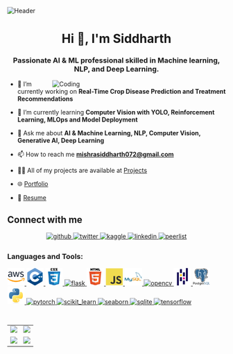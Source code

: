 ![Header](https://user-images.githubusercontent.com/74038190/225813708-98b745f2-7d22-48cf-9150-083f1b00d6c9.gif)
<h1 align="center">Hi 👋, I'm Siddharth</h1>
<h3 align="center">Passionate AI & ML professional skilled in Machine learning, NLP, and Deep Learning.</h3>

<img align="right" alt="Coding" width="400" src="https://i.pinimg.com/originals/b7/cd/17/b7cd17abaea1ce1d21e2bb8c0d4cdd4e.jpg">

- 🔭 I’m currently working on **Real-Time Crop Disease Prediction and Treatment Recommendations**

- 🌱 I’m currently learning **Computer Vision with YOLO, Reinforcement Learning, MLOps and Model Deployment**

- 💬 Ask me about **AI & Machine Learning, NLP, Computer Vision, Generative AI, Deep Learning**

- 📫 How to reach me **mishrasiddharth072@gmail.com**

- 👨‍💻 All of my projects are available at [Projects](https://github.com/Sid3503?tab=repositories)

- 🌐  [Portfolio](https://siddharthmishra.vercel.app/)

- 📑 [Resume](https://exuberant-week-19a.notion.site/Siddharth-Mishra-c534e96b354b45db87a6b45ee22cf90e)


## Connect with me  
<div align="center">
<a href="https://github.com/sid3503" target="_blank">
<img src=https://img.shields.io/badge/github-%2324292e.svg?&style=for-the-badge&logo=github&logoColor=white alt=github style="margin-bottom: 5px;" />
</a>
<a href="https://twitter.com/SiddharthM3503" target="_blank">
<img src=https://img.shields.io/badge/twitter-%2300acee.svg?&style=for-the-badge&logo=twitter&logoColor=white alt=twitter style="margin-bottom: 5px;" />
</a>
<a href="https://www.kaggle.com/Sid3503" target="_blank">
<img src=https://img.shields.io/badge/kaggle-%2344BAE8.svg?&style=for-the-badge&logo=kaggle&logoColor=white alt=kaggle style="margin-bottom: 5px;" />
</a>
<a href="https://linkedin.com/in/siddharth-mishra-0a5227228/" target="_blank">
<img src=https://img.shields.io/badge/linkedin-%231E77B5.svg?&style=for-the-badge&logo=linkedin&logoColor=white alt=linkedin style="margin-bottom: 5px;" />
</a>
<a href="https://peerlist.io/sid3503" target="_blank">
<img src=https://github-readme-badge.peerlist.io/api/sid3503?style=social alt=peerlist style="margin-bottom: 5px;" />
</a>
</div> 

<h3 align="left">Languages and Tools:</h3>
<p align="left"> <a href="https://aws.amazon.com" target="_blank" rel="noreferrer"> <img src="https://raw.githubusercontent.com/devicons/devicon/master/icons/amazonwebservices/amazonwebservices-original-wordmark.svg" alt="aws" width="40" height="40"/> </a> <a href="https://www.w3schools.com/cpp/" target="_blank" rel="noreferrer"> <img src="https://raw.githubusercontent.com/devicons/devicon/master/icons/cplusplus/cplusplus-original.svg" alt="cplusplus" width="40" height="40"/> </a> <a href="https://www.w3schools.com/css/" target="_blank" rel="noreferrer"> <img src="https://raw.githubusercontent.com/devicons/devicon/master/icons/css3/css3-original-wordmark.svg" alt="css3" width="40" height="40"/> </a> <a href="https://flask.palletsprojects.com/" target="_blank" rel="noreferrer"> <img src="https://www.vectorlogo.zone/logos/pocoo_flask/pocoo_flask-icon.svg" alt="flask" width="40" height="40"/> </a> <a href="https://www.w3.org/html/" target="_blank" rel="noreferrer"> <img src="https://raw.githubusercontent.com/devicons/devicon/master/icons/html5/html5-original-wordmark.svg" alt="html5" width="40" height="40"/> </a> <a href="https://developer.mozilla.org/en-US/docs/Web/JavaScript" target="_blank" rel="noreferrer"> <img src="https://raw.githubusercontent.com/devicons/devicon/master/icons/javascript/javascript-original.svg" alt="javascript" width="40" height="40"/> </a> <a href="https://www.mysql.com/" target="_blank" rel="noreferrer"> <img src="https://raw.githubusercontent.com/devicons/devicon/master/icons/mysql/mysql-original-wordmark.svg" alt="mysql" width="40" height="40"/> </a> <a href="https://opencv.org/" target="_blank" rel="noreferrer"> <img src="https://www.vectorlogo.zone/logos/opencv/opencv-icon.svg" alt="opencv" width="40" height="40"/> </a> <a href="https://pandas.pydata.org/" target="_blank" rel="noreferrer"> <img src="https://raw.githubusercontent.com/devicons/devicon/2ae2a900d2f041da66e950e4d48052658d850630/icons/pandas/pandas-original.svg" alt="pandas" width="40" height="40"/> </a> <a href="https://www.postgresql.org" target="_blank" rel="noreferrer"> <img src="https://raw.githubusercontent.com/devicons/devicon/master/icons/postgresql/postgresql-original-wordmark.svg" alt="postgresql" width="40" height="40"/> </a> <a href="https://www.python.org" target="_blank" rel="noreferrer"> <img src="https://raw.githubusercontent.com/devicons/devicon/master/icons/python/python-original.svg" alt="python" width="40" height="40"/> </a> <a href="https://pytorch.org/" target="_blank" rel="noreferrer"> <img src="https://www.vectorlogo.zone/logos/pytorch/pytorch-icon.svg" alt="pytorch" width="40" height="40"/> </a> <a href="https://scikit-learn.org/" target="_blank" rel="noreferrer"> <img src="https://upload.wikimedia.org/wikipedia/commons/0/05/Scikit_learn_logo_small.svg" alt="scikit_learn" width="40" height="40"/> </a> <a href="https://seaborn.pydata.org/" target="_blank" rel="noreferrer"> <img src="https://seaborn.pydata.org/_images/logo-mark-lightbg.svg" alt="seaborn" width="40" height="40"/> </a> <a href="https://www.sqlite.org/" target="_blank" rel="noreferrer"> <img src="https://www.vectorlogo.zone/logos/sqlite/sqlite-icon.svg" alt="sqlite" width="40" height="40"/> </a> <a href="https://www.tensorflow.org" target="_blank" rel="noreferrer"> <img src="https://www.vectorlogo.zone/logos/tensorflow/tensorflow-icon.svg" alt="tensorflow" width="40" height="40"/> </a> </p>

![]()

<table>
  <tr>
    <td>
      <img src="http://github-profile-summary-cards.vercel.app/api/cards/profile-details?username=sid3503&theme=ocean_dark" />
    </td>
    <td>
      <img src="http://github-profile-summary-cards.vercel.app/api/cards/repos-per-language?username=sid3503&theme=ocean_dark" />
    </td>
  </tr>
  <tr>
    <td>
      <a href="https://git.io/awesome-stats-card">
        <img src="https://awesome-github-stats.azurewebsites.net/user-stats/sid3503?cardType=github&theme=ocean-dark&preferLogin=true&Border=C19CDD" />
      </a>
    </td>
    <td>
      <img src="https://nirzak-streak-stats.vercel.app/?user=sid3503&theme=ocean_dark&hide_border=false"/>
    </td>
  </tr>
</table>
